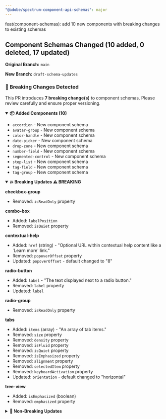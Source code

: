 ```yaml
---
"@adobe/spectrum-component-api-schemas": major
---
```


feat(component-schemas): add 10 new components with breaking changes to existing schemas

## Component Schemas Changed (10 added, 0 deleted, 17 updated)

**Original Branch:** `main`

**New Branch:** `draft-schema-updates`

### 🚨 Breaking Changes Detected

This PR introduces **7 breaking change(s)** to component schemas. Please review carefully and ensure proper versioning.

<details open><summary><strong>📦 Added Components (10)</strong></summary>

- `accordion` - New component schema
- `avatar-group` - New component schema
- `color-handle` - New component schema
- `date-picker` - New component schema
- `drop-zone` - New component schema
- `number-field` - New component schema
- `segmented-control` - New component schema
- `step-list` - New component schema
- `tag-field` - New component schema
- `tag-group` - New component schema

</details>

<details open><summary><strong>💥 Breaking Updates ⚠️ BREAKING</strong></summary>

**checkbox-group**

- Removed: `isReadOnly` property

**combo-box**

- Added: `labelPosition`
- Removed: `isQuiet` property

**contextual-help**

- Added: `href` (string) - "Optional URL within contextual help content like a 'Learn more' link."
- Removed: `popoverOffset` property
- Updated: `popoverOffset` - default changed to "8"

**radio-button**

- Added: `label` - "The text displayed next to a radio button."
- Removed: `label` property
- Updated: `label`

**radio-group**

- Removed: `isReadOnly` property

**tabs**

- Added: `items` (array) - "An array of tab items."
- Removed: `size` property
- Removed: `density` property
- Removed: `isFluid` property
- Removed: `isQuiet` property
- Removed: `isEmphasized` property
- Removed: `alignment` property
- Removed: `selectedItem` property
- Removed: `keyboardActivation` property
- Updated: `orientation` - default changed to "horizontal"

**tree-view**

- Added: `isEmphasized` (boolean)
- Removed: `emphasized` property

</details>

<details><summary><strong>🔄 Non-Breaking Updates</strong></summary>

**breadcrumbs**

- Added: `isMultiline` (boolean) - "If true, the breadcrumb items will wrap to multiple lines."
- Added: `size` (string, default: m) - "Controls the overall size of the breadcrumb component."
- Added: `items` (array) - "An array of breadcrumb items."
- Added: `separator` (string, default: chevron) - "The separator icon used between breadcrumb items."
- Added: `isTruncated` (boolean) - "If true, the breadcrumb item is truncated and displayed as icon only."
- Added: `sizeOverride` (string) - "Overrides the size of the breadcrumb items when isMultiline is true."

**menu**

- Updated: `container` - removed `default: null`
- Updated: `selectionMode` - removed `default: null` and added `"no selection"` to enum

**button-group**

- Added: `overflowMode` (string, default: wrap)

**color-slider**

- Added: `channel` (string, default: hue) - "Which channel of the color this slider controls. Use 'alpha' for opacity."
- Updated: `value` - "Number (from minValue to maxValue)."

**divider**

- Updated: `size` - default changed to "s"

**in-line-alert**

- Added: `style` (string, default: outline) - "The visual style of the alert."
- Added: `href` (string) - "Optional URL within in-line alert content like a 'Learn more' link."
- Added: `heading` (string) - "Optional heading text displayed at the top of the alert."
- Added: `actionLabel` (string) - "If undefined, this button does not appear."
- Updated: `variant`

**slider**

- Added: `isRange` (boolean) - "If true, the slider will allow selection of a range of values by displaying two handles."

**swatch-group**

- Added: `cornerRadius` (string, default: none) - "Determines the corner radius of each swatch in the group. Partial refers to corner-radius-75."

**swatch**

- Added: `cornerRounding` - "Determines the corner radius of the swatch. Partial refers to corner-radius-75."
- Updated: `cornerRounding` - default changed to "none"

**text-field**

- Updated: `isError` - "If there is an error, this property overrides show valid icon."

</details>
